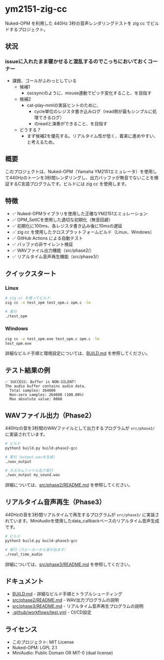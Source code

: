 # ym2151-zig-cc

Nuked-OPM を利用した 440Hz 3秒の音声レンダリングテストを zig cc でビルドするプロジェクト。

## 状況
### issueに入れたまま寝かせると混乱するのでこっちにおいておくコーナー
- 課題、ゴールがふわっとしている
  - 候補1
    - oscsyncのように、mouse連動でピッチ変化すること、を目指す
  - 候補2
    - cat-play-mmlの実装ヒントのために、
      - cycle単位のレジスタ書き込みログ（read側が最もシンプルに処理できるログ）
      - のreadと演奏ができること、を目指す
  - どうする？
    - まず候補2を優先する。リアルタイム性が低く、着実に進めやすい、と考えるため。

## 概要

このプロジェクトは、Nuked-OPM（Yamaha YM2151エミュレータ）を使用して440Hzのトーンを3秒間レンダリングし、出力バッファが無音でないことを検証するC言語プログラムです。ビルドには zig cc を使用します。

## 特徴

- ✅ Nuked-OPMライブラリを使用した正確なYM2151エミュレーション
- ✅ OPM_SetICを使用した適切な初期化（無音回避）
- ✅ 初期化に100ms、各レジスタ書き込み後に10msの遅延
- ✅ zig cc を使用したクロスプラットフォームビルド（Linux、Windows）
- ✅ GitHub Actions による自動テスト
- ✅ バッファの非サイレント検証
- ✅ WAVファイル出力機能（src/phase2/）
- ✅ リアルタイム音声再生機能（src/phase3/）

## クイックスタート

### Linux

```bash
# zig cc を使ってビルド
zig cc -o test_opm test_opm.c opm.c -lm

# 実行
./test_opm
```

### Windows

```cmd
zig cc -o test_opm.exe test_opm.c opm.c -lm
test_opm.exe
```

詳細なビルド手順と環境設定については、[BUILD.md](BUILD.md) を参照してください。

## テスト結果の例

```
✅ SUCCESS: Buffer is NON-SILENT!
The audio buffer contains audio data.
  Total samples: 264600
  Non-zero samples: 264600 (100.00%)
  Max absolute value: 8080
```

## WAVファイル出力（Phase2）

440Hzの音を3秒間のWAVファイルとして出力するプログラムが `src/phase2/` に実装されています。

```bash
# ビルド
python3 build.py build-phase2-gcc

# 実行（output.wavを生成）
./wav_output

# カスタムファイル名で実行
./wav_output my_sound.wav
```

詳細については、[src/phase2/README.md](src/phase2/README.md) を参照してください。

## リアルタイム音声再生（Phase3）

440Hzの音を3秒間リアルタイムで再生するプログラムが `src/phase3/` に実装されています。MiniAudioを使用したdata_callbackベースのリアルタイム音声生成です。

```bash
# ビルド
python3 build.py build-phase3-gcc

# 実行（スピーカーから音が出ます）
./real_time_audio
```

詳細については、[src/phase3/README.md](src/phase3/README.md) を参照してください。

## ドキュメント

- [BUILD.md](BUILD.md) - 詳細なビルド手順とトラブルシューティング
- [src/phase2/README.md](src/phase2/README.md) - WAV出力プログラムの説明
- [src/phase3/README.md](src/phase3/README.md) - リアルタイム音声再生プログラムの説明
- [.github/workflows/test.yml](.github/workflows/test.yml) - CI/CD設定

## ライセンス

- このプロジェクト: MIT License
- Nuked-OPM: LGPL 2.1
- MiniAudio: Public Domain OR MIT-0 (dual license)
